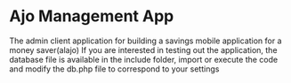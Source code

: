 # Ajo Management App
The admin client application for building a savings mobile application for a money saver(alajo)
If you are interested in testing out the application, the database file is available in the include folder, import or execute the code and modify the db.php file to correspond to your settings